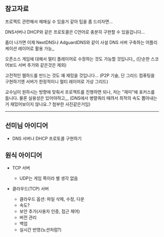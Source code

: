 ## 참고자료
프로젝트 관련해서 헤매실 수 있을거 같아 팁을 좀 드리자면...

DNS서버나 DHCP와 같은 프로토콜은 C언어로 충분히 구현할 수 있을겁니다...

좀더 나가면 이제 NextDNS나 AdguardDNS와 같이 사설 DNS 서버 구축하는 어플리케이션 레이어로 활용 가능,,

오픈소스 게임에 대해서 멀티 플레이어로 수정하는 것도 가능할 것입니다,,  (단순한 스코어보드 서버 추가와 같은것은 제외)

고전적인 웹하드를 만드는 것도 꽤 재밌을 것입니다... (P2P 기술, 단 그리드 컴퓨팅을 구현하기엔 서버가 한정적이니 멀티 레이어로 가상 그리드)

교수님이 원하시는 방향에 맞춰서 프로젝트를 진행하면 되나, 저는 "재미"에 포커스를 둡니다. 물론 실용성은 있어야하고,,, (DNS에서 병렬쿼리 때려서 최적의 속도 뽑아내는거 재밌어보이지 않나요..? 첨부한 사진같은거임)

---
## 선미님 아이디어
- DNS 서버나 DHCP 프로토콜 구현하기

## 원식 아이디어
- TCP 서버
	- UDP는 게임 쪽이라 별 생각 없음

- 클라우드(TCP) 서버
	- 클라우드 옵션: 파일 삭제, 수정, 다운
	- 속도?
	- 보안 추가(사용자 인증, 접근 제어)
	- 버전 관리
	- 백업
	- 실시간 반영(노션처럼?)